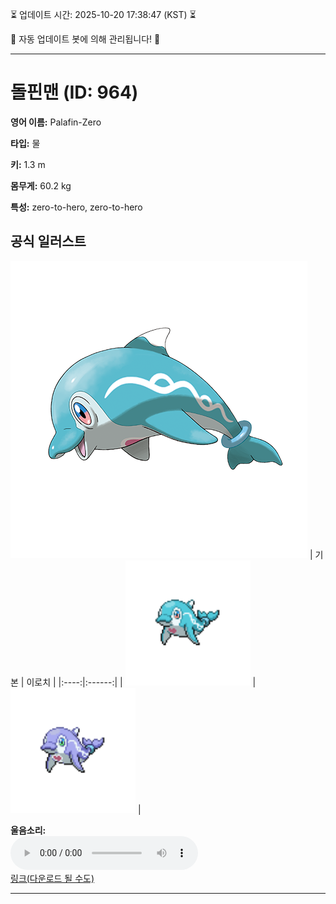 
⏳ 업데이트 시간: 2025-10-20 17:38:47 (KST) ⏳

🤖 자동 업데이트 봇에 의해 관리됩니다! 🤖

---

# 돌핀맨 (ID: 964)
**영어 이름:** Palafin-Zero

**타입:** 물

**키:** 1.3 m

**몸무게:** 60.2 kg

**특성:** zero-to-hero, zero-to-hero

## 공식 일러스트
![](https://raw.githubusercontent.com/PokeAPI/sprites/master/sprites/pokemon/other/official-artwork/964.png)
| 기본 | 이로치 |
|:----:|:------:|
| <img src="https://raw.githubusercontent.com/PokeAPI/sprites/master/sprites/pokemon/964.png" width="200"> | <img src="https://raw.githubusercontent.com/PokeAPI/sprites/master/sprites/pokemon/shiny/964.png" width="200"> |

**울음소리:**<br><audio controls src="https://raw.githubusercontent.com/PokeAPI/cries/main/cries/pokemon/latest/964.ogg"></audio><br> [링크(다운로드 될 수도)](https://raw.githubusercontent.com/PokeAPI/cries/main/cries/pokemon/latest/964.ogg)


---
